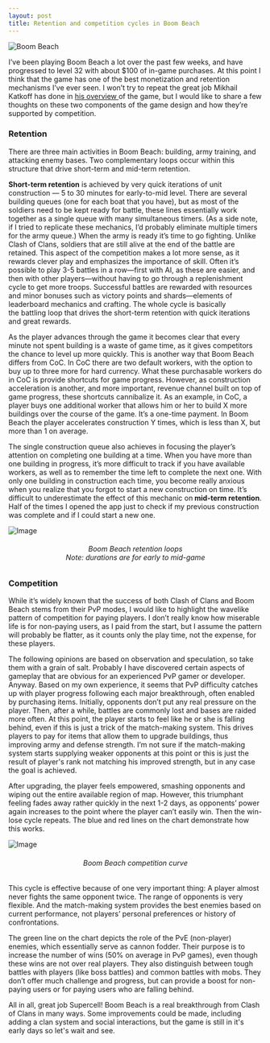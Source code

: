 ```yaml
---
layout: post
title: Retention and competition cycles in Boom Beach
---
```


![Boom Beach](http://vernon99.github.io/images/boombeach.jpg)

I’ve been playing Boom Beach a lot over the past few weeks, and have progressed to level 32 with about $100 of in-game purchases. At this point I think that the game has one of the best monetization and retention mechanisms I’ve ever seen. I won’t try to repeat the great job Mikhail Katkoff has done in <a href="http://www.deconstructoroffun.com/2014/01/boom-beach-developing-of-next-big-thing.html" target="_blank">his overview </a>of the game, but I would like to share a few thoughts on these two components of the game design and how they’re supported by competition.

### Retention
There are three main activities in Boom Beach: building, army training, and attacking enemy bases. Two complementary loops occur within this structure that drive short-term and mid-term retention.

**Short-term retention** is achieved by very quick iterations of unit construction — 5 to 30 minutes for early-to-mid level. There are several building queues (one for each boat that you have), but as most of the soldiers need to be kept ready for battle, these lines essentially work together as a single queue with many simultaneous timers. (As a side note, if I tried to replicate these mechanics, I’d probably eliminate multiple timers for the army queue.) When the army is ready it’s time to go fighting. Unlike Clash of Clans, soldiers that are still alive at the end of the battle are retained. This aspect of the competition makes a lot more sense, as it rewards clever play and emphasizes the importance of skill. Often it’s possible to play 3-5 battles in a row—first with AI, as these are easier, and then with other players—without having to go through a replenishment cycle to get more troops. Successful battles are rewarded with resources and minor bonuses such as victory points and shards—elements of leaderboard mechanics and crafting. The whole cycle is basically the battling loop that drives the short-term retention with quick iterations and great rewards.

As the player advances through the game it becomes clear that every minute not spent building is a waste of game time, as it gives competitors the chance to level up more quickly. This is another way that Boom Beach differs from CoC. In CoC there are two default workers, with the option to buy up to three more for hard currency. What these purchasable workers do in CoC is provide shortcuts for game progress. However, as construction acceleration is another, and more important, revenue channel built on top of game progress, these shortcuts cannibalize it. As an example, in CoC, a player buys one additional worker that allows him or her to build X more buildings over the course of the game. It’s a one-time payment. In Boom Beach the player accelerates construction Y times, which is less than X, but more than 1 on average.

The single construction queue also achieves in focusing the player’s attention on completing one building at a time. When you have more than one building in progress, it’s more difficult to track if you have available workers, as well as to remember the time left to complete the next one. With only one building in construction each time, you become really anxious when you realize that you forgot to start a new construction on time. It’s difficult to underestimate the effect of this mechanic on<strong> mid-term retention</strong>. Half of the times I opened the app just to check if my previous construction was complete and if I could start a new one.

<img id="i-24" class="size-full wp-image aligncenter" src="http://vernon99.github.io/images/bbretention.png" alt="Image" />
<h6 style="text-align:center;">Boom Beach retention loops<br/>Note: durations are for early to mid-game</h6>

### Competition
While it’s widely known that the success of both Clash of Clans and Boom Beach stems from their PvP modes, I would like to highlight the wavelike pattern of competition for paying players. I don’t really know how miserable life is for non-paying users, as I paid from the start, but I assume the pattern will probably be flatter, as it counts only the play time, not the expense, for these players.

The following opinions are based on observation and speculation, so take them with a grain of salt. Probably I have discovered certain aspects of gameplay that are obvious for an experienced PvP gamer or developer. Anyway. Based on my own experience, it seems that PvP difficulty catches up with player progress following each major breakthrough, often enabled by purchasing items. Initially, opponents don’t put any real pressure on the player. Then, after a while, battles are commonly lost and bases are raided more often. At this point, the player starts to feel like he or she is falling behind, even if this is just a trick of the match-making system. This drives players to pay for items that allow them to upgrade buildings, thus improving army and defense strength. I’m not sure if the match-making system starts supplying weaker opponents at this point or this is just the result of player's rank not matching his improved strength, but in any case the goal is achieved.

After upgrading, the player feels empowered, smashing opponents and wiping out the entire available region of map. However, this triumphant feeling fades away rather quickly in the next 1-2 days, as opponents’ power again increases to the point where the player can’t easily win. Then the win-lose cycle repeats. The blue and red lines on the chart demonstrate how this works.

<img id="i-25" class="size-full wp-image aligncenter" src="http://vernon99.github.io/images/bbcompetition.png" alt="Image" />
<h6 style="text-align:center;">Boom Beach competition curve</h6>
This cycle is effective because of one very important thing: A player almost never fights the same opponent twice. The range of opponents is very flexible. And the match-making system provides the best enemies based on current performance, not players’ personal preferences or history of confrontations.

The green line on the chart depicts the role of the PvE (non-player) enemies, which essentially serve as cannon fodder. Their purpose is to increase the number of wins (50% on average in PvP games), even though these wins are not over real players. They also distinguish between tough battles with players (like boss battles) and common battles with mobs. They don’t offer much challenge and progress, but can provide a boost for non-paying users or for paying users who are falling behind.

All in all, great job Supercell! Boom Beach is a real breakthrough from Clash of Clans in many ways. Some improvements could be made, including adding a clan system and social interactions, but the game is still in it's early days so let's wait and see.